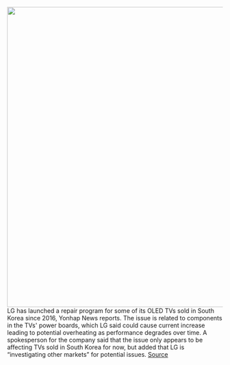 <img src='https://cdn.vox-cdn.com/thumbor/pnkrZbhDQ36s6JqlxLTdtCbYf4Q=/0x0:2040x1360/1200x800/filters:focal(445x807:771x1133)/cdn.vox-cdn.com/uploads/chorus_image/image/67085210/jbareham_170103_1351_0060.0.0.jpeg' width='700px' /><br/>
LG has launched a repair program for some of its OLED TVs sold in South Korea since 2016, Yonhap News reports. The issue is related to components in the TVs' power boards, which LG said could cause current increase leading to potential overheating as performance degrades over time. A spokesperson for the company said that the issue only appears to be affecting TVs sold in South Korea for now, but added that LG is “investigating other markets” for potential issues.
<a href='https://www.theverge.com/2020/7/21/21332375/lg-oled-tvs-repair-program-south-korea-power-board-current-draw-overheating'> Source <a/>